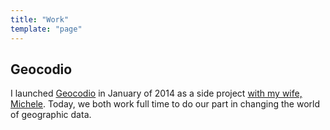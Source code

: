 ```yaml
---
title: "Work"
template: "page"
---
```


## Geocodio

I launched [Geocodio][1] in January of 2014 as a side project [with my wife, Michele][2]. Today, we both work full time to do our part in changing the world of geographic data.

[1]:	https://www.geocod.io
[2]:	https://www.twitter.com/mjwhansen